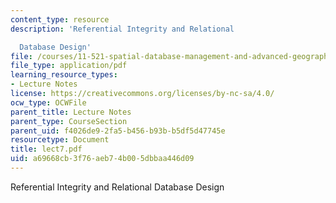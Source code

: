 ```yaml
---
content_type: resource
description: 'Referential Integrity and Relational

  Database Design'
file: /courses/11-521-spatial-database-management-and-advanced-geographic-information-systems-spring-2003/a69668cb3f76aeb74b005dbbaa446d09_lect7.pdf
file_type: application/pdf
learning_resource_types:
- Lecture Notes
license: https://creativecommons.org/licenses/by-nc-sa/4.0/
ocw_type: OCWFile
parent_title: Lecture Notes
parent_type: CourseSection
parent_uid: f4026de9-2fa5-b456-b93b-b5df5d47745e
resourcetype: Document
title: lect7.pdf
uid: a69668cb-3f76-aeb7-4b00-5dbbaa446d09
---
```

Referential Integrity and Relational
Database Design